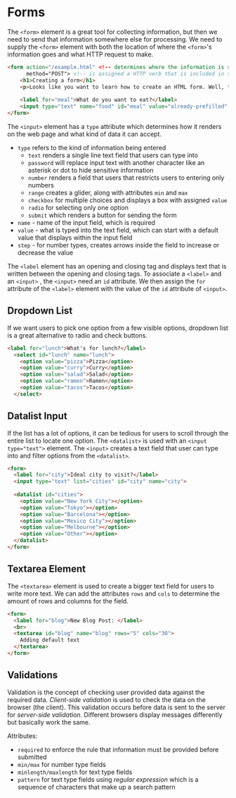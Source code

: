 # Forms

The `<form>` element is a great tool for collecting information, but then we need to send that information somewhere else for processing. We need to supply the `<form>` element with both the location of where the `<form>`'s information goes and what HTTP request to make.

```html
<form action="/example.html" <!-- determines where the information is sent -->
      method="POST"> <!-- is assigned a HTTP verb that is included in the HTTP request -->
	<h1>Creating a form</h1>
	<p>Looks like you want to learn how to create an HTML form. Well, the best way to learn is to play around with it.</p>
	
	<label for="meal">What do you want to eat?</label>
	<input type="text" name="food" id="meal" value="already-prefilled" />
</form>
```

The `<input>` element has a `type` attribute which determines how it renders on the web page and what kind of data it can accept.

- `type` refers to the kind of information being entered
  - `text` renders a single line text field that users can type into
  - `password` will replace input text with another character like an asterisk or dot to hide sensitive information
  - `number` renders a field that users that restricts users to entering only numbers
  - `range` creates a glider, along with attributes `min` and `max`
  - `checkbox` for multiple choices and displays a box with assigned `value`
  - `radio` for selecting only one option
  - `submit` which renders a button for sending the form
- `name` - name of the input field, which is required
- `value` - what is typed into the text field, which can start with a default value that displays within the input field
- `step` - for number types, creates arrows inside the field to increase or decrease the value

The `<label` element has an opening and closing tag and displays text that is written between the opening and closing tags. To associate a `<label>` and an `<input>` , the `<input>` need an `id` attribute. We then assign the `for` attribute of the `<label>` element with the value of the `id` attribute of `<input>`.



## Dropdown List

If we want users to pick one option from a few visible options, dropdown list is a great alternative to radio and check buttons.

```html
<label for="lunch">What's for lunch?</label>
  <select id="lunch" name="lunch">
    <option value="pizza">Pizza</option>
    <option value="curry">Curry</option>
    <option value="salad">Salad</option>
    <option value="ramen">Ramen</option>
    <option value="tacos">Tacos</option>
  </select>
```



## Datalist Input

If the list has a lot of options, it can be tedious for users to scroll through the entire list to locate one option. The `<datalist>` is used with an `<input type="text">` element. The `<input>` creates a text field that user can type into and filter options from the `<datalist>`.

```html
<form>
  <label for="city">Ideal city to visit?</label>
  <input type="text" list="cities" id="city" name="city">
 
  <datalist id="cities">
    <option value="New York City"></option>
    <option value="Tokyo"></option>
    <option value="Barcelona"></option>
    <option value="Mexico City"></option>
    <option value="Melbourne"></option>
    <option value="Other"></option>  
  </datalist>
</form>
```



## Textarea Element

The `<textarea>` element is used to create a bigger text field for users to write more text. We can add the attributes `rows` and `cols` to determine the amount of rows and columns for the field.

```html
<form>
  <label for="blog">New Blog Post: </label>
  <br>
  <textarea id="blog" name="blog" rows="5" cols="30">
    Adding default text
  </textarea>
</form>
```



## Validations

Validation is the concept of checking user provided data against the required data. *Client-side validation* is used to check the data on the browser (the client). This validation occurs before data is sent to the server for *server-side validation*. Different browsers display messages differently but basically work the same.

Attributes:

- `required` to enforce the rule that information must be provided before submitted
- `min/max` for number type fields
- `minlength/maxlength` for text type fields
- `pattern` for text type fields using *regular expression* which is a sequence of characters that make up a search pattern